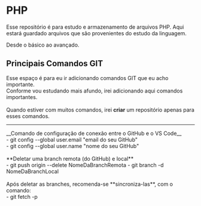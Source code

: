 # PHP
Esse repositório é para estudo e armazenamento de arquivos PHP.
Aqui estará guardado arquivos que são provenientes do estudo da linguagem.

Desde o básico ao avançado.


## Principais Comandos GIT
Esse espaço é para eu ir adicionando comandos GIT que eu acho importante.<br>
Conforme vou estudando mais afundo, irei adicionando aqui comandos importantes. <br>
<br>
Quando estiver com muitos comandos, irei **criar** um repositório apenas para <br>
esses comandos.
<hr>
__Comando de configuração de conexão entre o GitHub e o VS Code__<br>
- git config --global user.email "email do seu GitHub"<br>
- git config --global user.name "nome do seu GitHub"
<br>
<br>
**Deletar uma branch remota (do GitHub) e local**<br>
- git push origin --delete NomeDaBranchRemota
- git branch -d NomeDaBranchLocal
<br>
<br>
Após deletar as branches, recomenda-se **sincroniza-las**, com o comando:<br>
- git fetch -p
